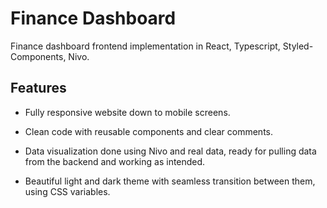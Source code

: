 # Finance Dashboard
Finance dashboard frontend implementation in React, Typescript, Styled-Components, Nivo.

## Features

* Fully responsive website down to mobile screens.

* Clean code with reusable components and clear comments.

* Data visualization done using Nivo and real data, ready for pulling data from the backend and working as intended.

* Beautiful light and dark theme with seamless transition between them, using CSS variables.
